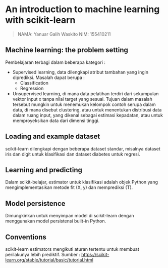 # An introduction to machine learning with scikit-learn

> NAMA: Yanuar Galih Waskito
> NIM: 155410211

## Machine learning: the problem setting
Pembelajaran terbagi dalam beberapa kategori :
- Supervised learning, data dilengkapi atribut tambahan yang ingin diprediksi. Masalah dapat berupa :
  - Classification
  - Regression
- Unsupervised learning, di mana data pelatihan terdiri dari sekumpulan vektor input x tanpa nilai target yang sesuai. Tujuan dalam masalah tersebut mungkin untuk menemukan kelompok contoh serupa dalam data, di mana disebut clustering, atau untuk menentukan distribusi data dalam ruang input, yang dikenal sebagai estimasi kepadatan, atau untuk memproyeksikan data dari dimensi tinggi.

## Loading and example dataset
scikit-learn dilengkapi dengan beberapa dataset standar, misalnya dataset iris dan digit untuk klasifikasi dan dataset diabetes untuk regresi.

## Learning and predicting
Dalam scikit-belajar, estimator untuk klasifikasi adalah objek Python yang mengimplementasikan metode fit (X, y) dan memprediksi (T).

## Model persistence
Dimungkinkan untuk menyimpan model di scikit-learn dengan menggunakan model persistensi built-in Python.

## Conventions
scikit-learn estimators mengikuti aturan tertentu untuk membuat perilakunya lebih prediktif.
Sumber : https://scikit-learn.org/stable/tutorial/basic/tutorial.html